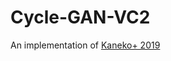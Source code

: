 # Cycle-GAN-VC2
An implementation of [Kaneko+ 2019](http://www.kecl.ntt.co.jp/people/kaneko.takuhiro/projects/cyclegan-vc2/index.html)

